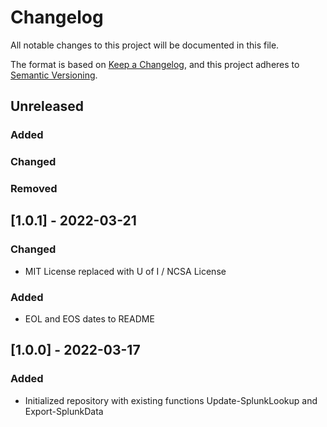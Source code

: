 # Changelog

All notable changes to this project will be documented in this file.

The format is based on [Keep a Changelog](https://keepachangelog.com/en/1.0.0/),
and this project adheres to [Semantic Versioning](https://semver.org/spec/v2.0.0.html).

## Unreleased

### Added

### Changed

### Removed

## [1.0.1] - 2022-03-21

### Changed

- MIT License replaced with U of I / NCSA License

### Added

- EOL and EOS dates to README

## [1.0.0] - 2022-03-17

### Added

- Initialized repository with existing functions Update-SplunkLookup and Export-SplunkData
